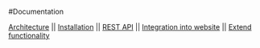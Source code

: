 #Documentation

[Architecture](architecture.md) || [Installation](install.md) || [REST API](rest.md) || [Integration into website](integration.md) || [Extend functionality](extend.md)